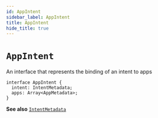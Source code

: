 ```yaml
---
id: AppIntent
sidebar_label: AppIntent
title: AppIntent
hide_title: true
---
```


# `AppIntent`
An interface that represents the binding of an intent to apps
```
interface AppIntent {
  intent: IntentMetadata;
  apps: Array<AppMetadata>;
}
```
**See also** [`IntentMetadata`](IntentMetadata)